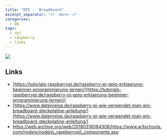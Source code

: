 ```yaml
---
title: "RPI -  Breadboard"
excerpt_separator: "<!--more-->"
categories:
  - EN
tags:
  - rpi
  - raspberry
  - links
---
```



![](https://web.archive.org/web/20180316084257im_/https://www.w3schools.com/nodejs/img_breadboard_connections.png)

## Links

* [https://tutorials-raspberrypi.de/raspberry-pi-gpio-erklaerung-beginner-programmierung-lernen/](https://tutorials-raspberrypi.de/raspberry-pi-gpio-erklaerung-beginner-programmierung-lernen/)
* [https://www.datenreise.de/raspberry-pi-wie-verwendet-man-ein-breadboard-steckplatine-anleitung/](https://www.datenreise.de/raspberry-pi-wie-verwendet-man-ein-breadboard-steckplatine-anleitung/)
* https://web.archive.org/web/20180316084308/https://www.w3schools.com/nodejs/nodejs\_raspberrypi\_components.asp



